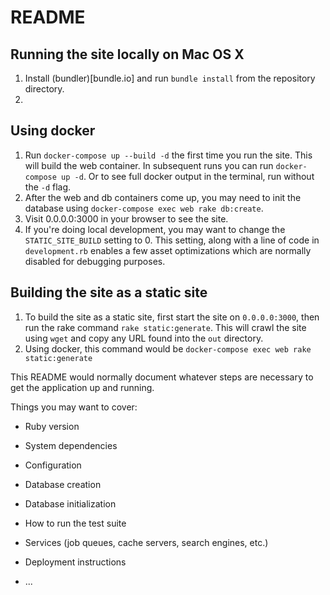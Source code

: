 # README

## Running the site locally on Mac OS X
1. Install (bundler)[bundle.io] and run `bundle install` from the repository directory.
2. 

## Using docker
1. Run `docker-compose up --build -d` the first time you run the site. This will build the web container. In subsequent runs you can run `docker-compose up -d`. Or to see full docker output in the terminal, run without the `-d` flag.
2. After the web and db containers come up, you may need to init the database using `docker-compose exec web rake db:create`.
3. Visit 0.0.0.0:3000 in your browser to see the site.
4. If you're doing local development, you may want to change the `STATIC_SITE_BUILD` setting to 0. This setting, along with a line of code in `development.rb` enables a few asset optimizations which are normally disabled for debugging purposes.

## Building the site as a static site
1. To build the site as a static site, first start the site on `0.0.0.0:3000`, then run the rake command `rake static:generate`. This will crawl the site using `wget` and copy any URL found into the `out` directory.
1. Using docker, this command would be `docker-compose exec web rake static:generate`

This README would normally document whatever steps are necessary to get the
application up and running.

Things you may want to cover:

* Ruby version

* System dependencies

* Configuration

* Database creation

* Database initialization

* How to run the test suite

* Services (job queues, cache servers, search engines, etc.)

* Deployment instructions

* ...
